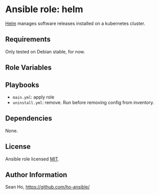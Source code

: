 # Ansible role: helm
[Helm](https://helm.sh) manages software releases installed on a kubernetes cluster.

## Requirements
Only tested on Debian stable, for now.

## Role Variables

## Playbooks
+ `main.yml`: apply role
+ `uninstall.yml`: remove. Run before removing config from inventory.

## Dependencies
None.

## License
Ansible role licensed [MIT](LICENSE).

## Author Information
Sean Ho, https://github.com/ho-ansible/
